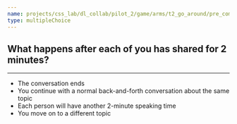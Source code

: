 ```yaml
---
name: projects/css_lab/dl_collab/pilot_2/game/arms/t2_go_around/pre_comp_open.md
type: multipleChoice
---
```


## What happens after each of you has shared for 2 minutes?

---

- The conversation ends
- You continue with a normal back-and-forth conversation about the same topic
- Each person will have another 2-minute speaking time
- You move on to a different topic
